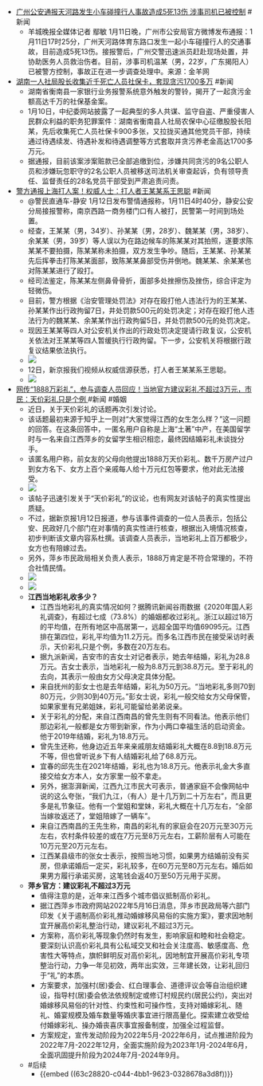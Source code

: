- [广州公安通报天河路发生小车碰撞行人事故造成5死13伤 涉事司机已被控制](https://www.163.com/dy/article/HQS8TQ0D0514R9OM.html)  #新闻
	- 羊城晚报全媒体记者 鄢敏
	  1月11日晚，广州市公安局官方微博发布通报：1月11日17时25分，广州天河路体育东路口发生一起小车碰撞行人的交通事故，目前造成5死13伤。接报警后，广州交警迅速派员赶赴现场处置，并协助医务人员救治伤者。目前，涉事司机温某（男，22岁，广东揭阳人）已被警方控制，事故正在进一步调查处理中。来源：金羊网
- [湖南一人社局股长收集近千死亡人员社保卡，套现贪污1700多万](https://www.thepaper.cn/newsDetail_forward_16238225) #新闻
	- 湖南省衡南县一家银行业务报警系统意外触发的警铃，揭开了一起贪污金额高达千万的社保基金案。
	- 1月10日，中纪委网站披露了一起典型的多人共谋、监守自盗、严重侵害人民群众利益的职务犯罪案件：湖南省衡南县人社局农保中心征缴股股长阳某，先后收集死亡人员社保卡900多张，又拉拢买通其他党员干部，持续通过待遇续发、待遇补发和待遇调整等方式套取并贪污养老金高达1700多万元。
	- 据通报，目前该案涉案赃款已全部追缴到位，涉嫌共同贪污的9名公职人员和涉嫌玩忽职守的2名公职人员被移送司法机关审查起诉，负有领导责任、监督责任的28名党员干部受到严肃追责问责。
- [警方通报上海打人案！权威人士：打人者王某某系王思聪](https://finance.sina.com.cn/wm/2023-01-12/doc-imxzxhum8935412.shtml) #新闻
	- @警民直通车-静安 1月12日发布警情通报称，1月11日4时40分，静安公安分局接报警称，南京西路一商务楼门口有人被打，民警第一时间到场处置。
	- 经查，王某某（男，34岁）、孙某某（男，28岁）、魏某某（男，38岁）、余某某（男，39岁）等人误以为在路边候车的陈某某对其拍照，遂要求陈某某不要拍摄，陈某某称未拍摄，双方发生争吵。随后，王某某、孙某某先后挥拳击打陈某某面部，致陈某某鼻部受伤并倒地。魏某某、余某某也对陈某某进行了殴打。
	- 经司法鉴定，陈某某左侧鼻骨骨折，面部多处挫擦伤及挫伤，综合评定为轻微伤。
	- 目前，警方根据《治安管理处罚法》对存在殴打他人违法行为的王某某、孙某某作出行政拘留7日，井处罚款500元的处罚决定；对存在殴打他人违法行为的魏某某、余某某作出行政拘留5日，并处罚款500元的处罚决定。
	- 现因王某某等四人对公安机关作出的行政处罚决定提请行政复议，公安机关依法对王某某等四人暂缓执行行政拘留。下一步，公安机关将根据行政复议结果依法执行。
	- ![](https://finance.sina.com.cn//n.sinaimg.cn/sinakd20230112s/86/w690h996/20230112/fd0a-f00ff735bd0766a4a02eedbc78927565.png)
	- 12日，新京报我们视频从权威信源获悉，打人者王某某系王思聪。
	- ![](https://n.sinaimg.cn/sinakd20230112s/394/w622h572/20230112/7b7e-4d987d1ad739bdceee8ed14a998a0082.png)
- [网传“1888万彩礼”，参与调查人员回应！当地官方建议彩礼不超过3万元，市民：天价彩礼只是个例 ](https://www.sohu.com/a/628860197_115362) #新闻 #婚姻
	- 近日，关于天价彩礼的话题再次引发讨论。
	- 该话题最初来源于知乎上一则对“大家觉得江西的女生怎么样？”这一问题的回答。在这条回答中，一匿名用户自称是上海“土著”中产，在美国留学时与一名来自江西萍乡的女留学生相识相恋，最终因结婚彩礼未谈拢分手。
	- 该匿名用户称，前女友的父母向他提出1888万天价彩礼、数千万房产过户到女方名下、女方上百个亲戚每人给十万元红包等要求，他对此无法接受。
	- ![](https://p2.itc.cn/q_70/images03/20230112/54c5b1063e64482cafada2dca1a963dc.jpeg)
	- 该帖子迅速引发关于“天价彩礼”的议论，也有网友对该帖子的真实性提出质疑。
	- 不过，据新京报1月12日报道，参与该事件调查的一位人员表示，包括公安、民政好几个部门在对事情的真实性进行核查，根据出入境情况核查，初步判断该文章内容系杜撰。该调查人员表示，当地彩礼上百万都极少，女方也有陪嫁过去。
	- 另外，萍乡市民政局相关负责人表示，1888万肯定是不符合常理的，不符合社情民情。
	- ![](https://p3.itc.cn/q_70/images03/20230112/122ba57bc8a047ac9de8933b38a982cf.png)
	- ![](https://p7.itc.cn/q_70/images03/20230112/e104d58b55a74a2d938849f274a8a34e.png)
	- **江西当地彩礼收多少？**
		- 江西当地彩礼的真实情况如何？据腾讯新闻谷雨数据《2020年国人彩礼调查》，有超过七成（73.8%）的婚姻都收过彩礼。浙江以超过18万的平均值，在所有地区中高居第一，远超全国平均值69095元。江西排在第四位，彩礼平均值为11.2万元。而多名江西市民在接受采访时表示，天价彩礼只是个例，多数在20万左右。
		- 据九派新闻，吉安市的吉女士对记者表示，她去年结婚，彩礼为28.8万元。吉女士表示，当地彩礼一般为8.8万元到38.8万元。至于彩礼的去向，其表示一般由女方父母决定具体分配。
		- 来自抚州的彭女士也是去年结婚，彩礼为50万元。“当地彩礼多则70到80万元，少则30到40万元。”彭女士说，彩礼一般交给女方父母保管，如果家里有兄弟姐妹，彩礼可能留给弟弟说亲。
		- 关于彩礼的分配，来自江西南昌的曾先生则有不同看法。他表示他们那边彩礼一般都是女方带到新家，作为小两口幸福生活的启动资金。他于2019年结婚，彩礼为18.8万元。
		- 曾先生还称，他身边近五年来亲戚朋友结婚彩礼大概在8.8到18.8万元不等，但也曾听说乡下有人结婚彩礼给了68.8万元。
		- 宜春的邱先生在2021年结婚，彩礼也为18.8万元。他表示礼金大多直接交给女方本人，女方家里一般不拿走。
		- 另外，据澎湃新闻，江西九江市民大可表示，普通家庭不会像网帖中说的这么夸张，“我们九江，（有人）是十几万到二十万左右”，而且更多是礼节象征。他有一个堂姐和堂妹，彩礼大概在十几万左右，“全部当嫁妆返还了，堂姐陪嫁了一辆车”。
		- 来自江西南昌的王先生称，南昌的彩礼有的家庭会在20万元至30万元左右，农村条件较差的或在7万元至8万元左右，工薪阶层有人可能在10万元至20万元左右。
		- 江西某县级市的张女士表示，按照当地习惯，如果男方结婚前没有买房，但承诺婚后一定买，彩礼较多，在60万元至80万元左右。婚后如果男方履行承诺买房，这笔钱会返40万至50万元用于买房。
	- **萍乡官方：建议彩礼不超过3万元**
		- 值得注意的是，近年来江西多个城市倡议抵制高价彩礼。
		- 据江西萍乡市政府网站2022年5月16日消息，萍乡市民政局等六部门印发《关于遏制高价彩礼推动婚嫁移风易俗的实施方案》，要求因地制宜开展高价彩礼整治行动，建议彩礼不超过3万元。
		- 方案称，高价彩礼等现象仍然时有发生，影响家庭和睦和社会稳定。要深刻认识高价彩礼具有公私域交叉和社会关注度高、敏感度高、危害性大等特点，旗帜鲜明反对高价彩礼，因地制宜开展高价彩礼专项整治行动，力争一年见初效，两年出实效，三年建长效，让彩礼回归于“礼”的本质。
		- 方案要求，加强村(居)委会、红白理事会、道德评议会等自治组织建设，指导村(居)委会依法依规制定或修订村规民约(居民公约)，突出对婚嫁移风易俗的针对性、约束性和可操作性，支持对婚嫁彩礼、随礼、婚宴规模及婚车数量等婚庆事宜进行限高量化。探索建立收受给付婚嫁彩礼、操办婚丧喜庆事宜报备制度，加强全过程监督。
		- 方案规定，宣传发动阶段为2022年5月-2022年6月，试点推进阶段为2022年7月-2022年12月，全面实施阶段为2023年1月-2024年6月，全面巩固提升阶段为2024年7月-2024年9月。
	- #后续
		- {{embed ((63c28820-c044-4bb1-9623-0328678a3d8f))}}